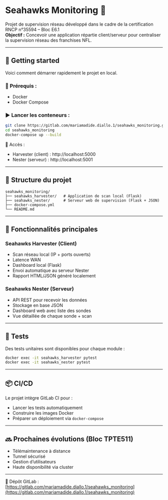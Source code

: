 # Seahawks Monitoring 🏈

Projet de supervision réseau développé dans le cadre de la certification RNCP n°35594 – Bloc E6.1  
**Objectif :** Concevoir une application répartie client/serveur pour centraliser la supervision réseau des franchises NFL.

---

## 🧰 Getting started

Voici comment démarrer rapidement le projet en local.

### 🔧 Prérequis :
- Docker
- Docker Compose

### ▶️ Lancer les conteneurs :

```bash
git clone https://gitlab.com/mariamadide.diallo.1/seahawks_monitoring.git
cd seahawks_monitoring
docker-compose up --build
```

📍 Accès :
- Harvester (client) : http://localhost:5000  
- Nester (serveur) : http://localhost:5001

---

## 🧱 Structure du projet

```
seahawks_monitoring/
├── seahawks_harvester/   # Application de scan local (Flask)
├── seahawks_nester/      # Serveur web de supervision (Flask + JSON)
├── docker-compose.yml
└── README.md
```

---

## 🚀 Fonctionnalités principales

### Seahawks Harvester (Client)
- Scan réseau local (IP + ports ouverts)
- Latence WAN
- Dashboard local (Flask)
- Envoi automatique au serveur Nester
- Rapport HTML/JSON généré localement

### Seahawks Nester (Serveur)
- API REST pour recevoir les données
- Stockage en base JSON
- Dashboard web avec liste des sondes
- Vue détaillée de chaque sonde + scan

---

## 🧪 Tests

Des tests unitaires sont disponibles pour chaque module :

```bash
docker exec -it seahawks_harvester pytest
docker exec -it seahawks_nester pytest
```

---

## 📦 CI/CD

Le projet intègre GitLab CI pour :
- Lancer les tests automatiquement
- Construire les images Docker
- Préparer un déploiement via `docker-compose`

---

## 🔜 Prochaines évolutions (Bloc TPTE511)

- Télémaintenance à distance
- Tunnel sécurisé
- Gestion d’utilisateurs
- Haute disponibilité via cluster

---

📁 Dépôt GitLab :  
[https://gitlab.com/mariamadide.diallo.1/seahawks_monitoring](https://gitlab.com/mariamadide.diallo.1/seahawks_monitoring)

